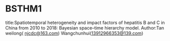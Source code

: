 # BSTHM1
title:Spatiotemporal heterogeneity and impact factors of hepatitis B and C in China from 2010 to 2018: Bayesian space–time hierarchy model. Author:Tan weilong( njcdc@163.com) Wangchunhui(13912966353@139.com)
